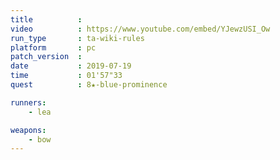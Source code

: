 ```yaml
---
title          :
video          : https://www.youtube.com/embed/YJewzUSI_Ow
run_type       : ta-wiki-rules
platform       : pc
patch_version  : 
date           : 2019-07-19
time           : 01'57"33
quest          : 8★-blue-prominence

runners:
    - lea

weapons:
    - bow
---
```

